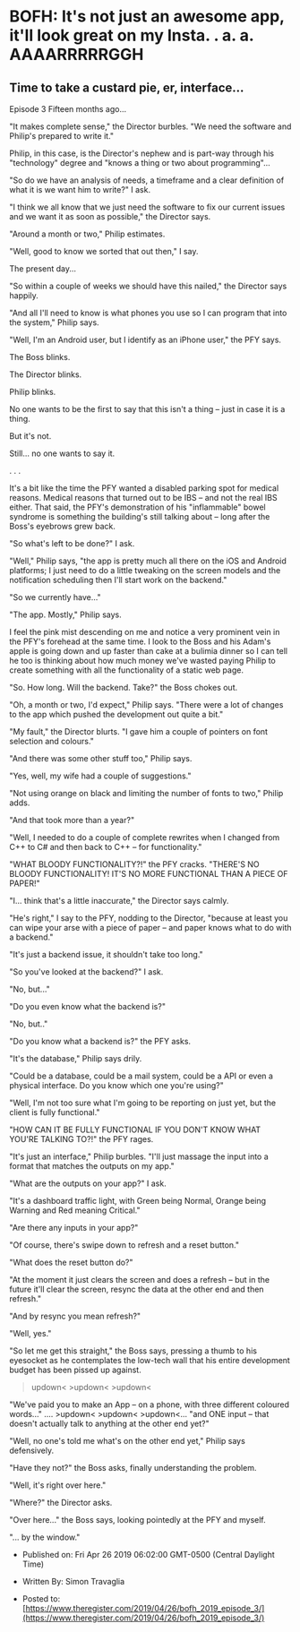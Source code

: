 # BOFH: It's not just an awesome app, it'll look great on my Insta. . a. a. AAAARRRRRGGH

## Time to take a custard pie, er, interface...

Episode 3  Fifteen months ago...

"It makes complete sense," the Director burbles. "We need the software and Philip's prepared to write it."

Philip, in this case, is the Director's nephew and is part-way through his "technology" degree and "knows a thing or two about programming"...

"So do we have an analysis of needs, a timeframe and a clear definition of what it is we want him to write?" I ask.

"I think we all know that we just need the software to fix our current issues and we want it as soon as possible," the Director says.

"Around a month or two," Philip estimates.

"Well, good to know we sorted that out then," I say.


  The present day...


"So within a couple of weeks we should have this nailed," the Director says happily.

"And all I'll need to know is what phones you use so I can program that into the system," Philip says.

"Well, I'm an Android user, but I identify as an iPhone user," the PFY says.

The Boss blinks.

The Director blinks.

Philip blinks.

No one wants to be the first to say that this isn't a thing – just in case it is a thing.

But it's not.

Still... no one wants to say it.

. . .

It's a bit like the time the PFY wanted a disabled parking spot for medical reasons. Medical reasons that turned out to be IBS – and not the real IBS either. That said, the PFY's demonstration of his "inflammable" bowel syndrome is something the building's still talking about – long after the Boss's eyebrows grew back.

"So what's left to be done?" I ask.

"Well," Philip says, "the app is pretty much all there on the iOS and Android platforms; I just need to do a little tweaking on the screen models and the notification scheduling then I'll start work on the backend."

"So we currently have..."

"The app. Mostly," Philip says.

I feel the pink mist descending on me and notice a very prominent vein in the PFY's forehead at the same time. I look to the Boss and his Adam's apple is going down and up faster than cake at a bulimia dinner so I can tell he too is thinking about how much money we've wasted paying Philip to create something with all the functionality of a static web page.

"So. How long. Will the backend. Take?" the Boss chokes out.

"Oh, a month or two, I'd expect," Philip says. "There were a lot of changes to the app which pushed the development out quite a bit."

"My fault," the Director blurts. "I gave him a couple of pointers on font selection and colours."

"And there was some other stuff too," Philip says.

"Yes, well, my wife had a couple of suggestions."

"Not using orange on black and limiting the number of fonts to two," Philip adds.

"And that took more than a year?"

"Well, I needed to do a couple of complete rewrites when I changed from C++ to C# and then back to C++ – for functionality."

"WHAT BLOODY FUNCTIONALITY?!" the PFY cracks. "THERE'S NO BLOODY FUNCTIONALITY! IT'S NO MORE FUNCTIONAL THAN A PIECE OF PAPER!"

"I... think that's a little inaccurate," the Director says calmly.

"He's right," I say to the PFY, nodding to the Director, "because at least you can wipe your arse with a piece of paper – and paper knows what to do with a backend."

"It's just a backend issue, it shouldn't take too long."

"So you've looked at the backend?" I ask.

"No, but..."

"Do you even know what the backend is?"

"No, but.."

"Do you know what a backend is?" the PFY asks.

"It's the database," Philip says drily.

"Could be a database, could be a mail system, could be a API or even a physical interface. Do you know which one you're using?"

"Well, I'm not too sure what I'm going to be reporting on just yet, but the client is fully functional."

"HOW CAN IT BE FULLY FUNCTIONAL IF YOU DON'T KNOW WHAT YOU'RE TALKING TO?!" the PFY rages.

"It's just an interface," Philip burbles. "I'll just massage the input into a format that matches the outputs on my app."

"What are the outputs on your app?" I ask.

"It's a dashboard traffic light, with Green being Normal, Orange being Warning and Red meaning Critical."

"Are there any inputs in your app?"

"Of course, there's swipe down to refresh and a reset button."

"What does the reset button do?"

"At the moment it just clears the screen and does a refresh – but in the future it'll clear the screen, resync the data at the other end and then refresh."

"And by resync you mean refresh?"

"Well, yes."

"So let me get this straight," the Boss says, pressing a thumb to his eyesocket as he contemplates the low-tech wall that his entire development budget has been pissed up against.


  >updown< >updown< >updown<


"We've paid you to make an App – on a phone, with three different coloured words..." .... >updown< >updown< >updown<... "and ONE input – that doesn't actually talk to anything at the other end yet?"

"Well, no one's told me what's on the other end yet," Philip says defensively.

"Have they not?" the Boss asks, finally understanding the problem.

"Well, it's right over here."

"Where?" the Director asks.

"Over here..." the Boss says, looking pointedly at the PFY and myself.

"... by the window."



- Published on: Fri Apr 26 2019 06:02:00 GMT-0500 (Central Daylight Time)

- Written By: Simon Travaglia

- Posted to: [https://www.theregister.com/2019/04/26/bofh_2019_episode_3/](https://www.theregister.com/2019/04/26/bofh_2019_episode_3/)
